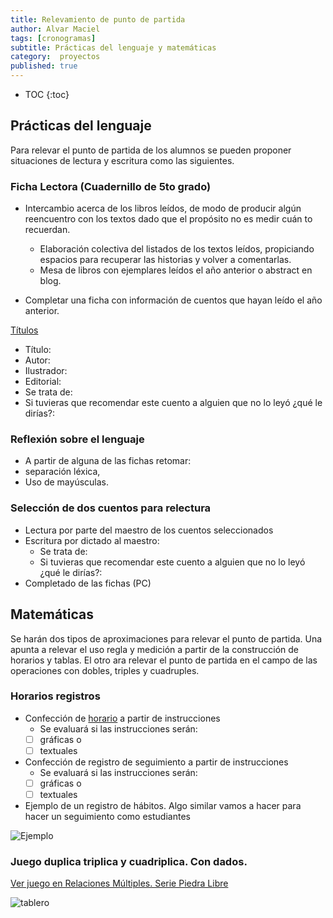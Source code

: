 ```yaml
---
title: Relevamiento de punto de partida
author: Alvar Maciel
tags: [cronogramas]
subtitle: Prácticas del lenguaje y matemáticas
category:  proyectos
published: true
---
```

* TOC
{:toc}

## Prácticas del lenguaje

Para relevar el punto de partida de los alumnos se pueden proponer situaciones de lectura y escritura como las siguientes.

### Ficha Lectora (Cuadernillo de 5to grado)

* Intercambio acerca de los libros leídos, de modo de producir algún reencuentro con los textos dado que el propósito no es medir cuán to recuerdan.
  * Elaboración colectiva del listados de los textos leídos, propiciando espacios para recuperar las historias y volver a comentarlas.
  * Mesa de libros con ejemplares leídos el año anterior o abstract en blog.

* Completar una ficha con información de cuentos que hayan leído el año anterior.

[Títulos]({{site.baseurl}}/modules/recursos/datos-de-libros/)

* Título:
* Autor:
* Ilustrador:
* Editorial:
* Se trata de:
* Si tuvieras que recomendar este cuento a alguien que no lo leyó ¿qué le dirías?:

### Reflexión sobre el lenguaje
-  A partir de alguna de las fichas retomar:
  - separación léxica,
  - Uso de mayúsculas.

### Selección de dos cuentos para relectura

- Lectura por parte del maestro de los cuentos seleccionados
- Escritura por dictado al maestro:
  - Se trata de:
  - Si tuvieras que recomendar este cuento a alguien que no lo leyó ¿qué le dirías?:
- Completado de las fichas (PC)

## Matemáticas
Se harán dos tipos de aproximaciones para relevar el punto de partida. Una apunta a relevar el uso regla y medición a partir de la construcción de horarios y tablas. El otro ara relevar el punto de partida en el campo de las operaciones con dobles, triples y cuadruples.


### Horarios registros

* Confección de [horario]({{site.baseurl}}/modules/cronogramas/horario/) a partir de instrucciones
  * Se evaluará si las instrucciones serán:
  * [ ] gráficas o
  * [ ] textuales
* Confección de registro de seguimiento a partir de instrucciones
  * Se evaluará si las instrucciones serán:
  * [ ] gráficas o
  * [ ] textuales
* Ejemplo de un registro de hábitos. Algo similar vamos a hacer para hacer un seguimiento como estudiantes

![Ejemplo](http://www.thecosmicroad.com/wp-content/uploads/2017/01/Habit-Tracker-A5.png)

### Juego duplica triplica y cuadriplica. Con dados.

[Ver juego en Relaciones Múltiples. Serie Piedra Libre](https://www.educ.ar/recursos/117989/relaciones-multiples?coleccion=118471)

![tablero]({{site.baseurl}}/img/mate/tableroDobles.jpg)
